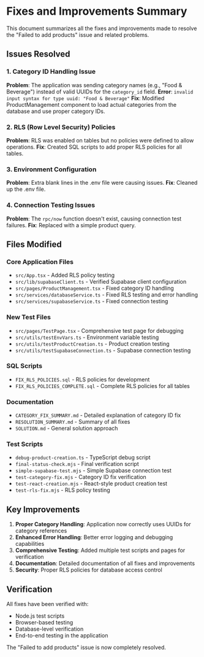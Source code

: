 # Fixes and Improvements Summary

This document summarizes all the fixes and improvements made to resolve the "Failed to add products" issue and related problems.

## Issues Resolved

### 1. Category ID Handling Issue
**Problem**: The application was sending category names (e.g., "Food & Beverage") instead of valid UUIDs for the `category_id` field.
**Error**: `invalid input syntax for type uuid: "Food & Beverage"`
**Fix**: Modified ProductManagement component to load actual categories from the database and use proper category IDs.

### 2. RLS (Row Level Security) Policies
**Problem**: RLS was enabled on tables but no policies were defined to allow operations.
**Fix**: Created SQL scripts to add proper RLS policies for all tables.

### 3. Environment Configuration
**Problem**: Extra blank lines in the .env file were causing issues.
**Fix**: Cleaned up the .env file.

### 4. Connection Testing Issues
**Problem**: The `rpc/now` function doesn't exist, causing connection test failures.
**Fix**: Replaced with a simple product query.

## Files Modified

### Core Application Files
- `src/App.tsx` - Added RLS policy testing
- `src/lib/supabaseClient.ts` - Verified Supabase client configuration
- `src/pages/ProductManagement.tsx` - Fixed category ID handling
- `src/services/databaseService.ts` - Fixed RLS testing and error handling
- `src/services/supabaseService.ts` - Fixed connection testing

### New Test Files
- `src/pages/TestPage.tsx` - Comprehensive test page for debugging
- `src/utils/testEnvVars.ts` - Environment variable testing
- `src/utils/testProductCreation.ts` - Product creation testing
- `src/utils/testSupabaseConnection.ts` - Supabase connection testing

### SQL Scripts
- `FIX_RLS_POLICIES.sql` - RLS policies for development
- `FIX_RLS_POLICIES_COMPLETE.sql` - Complete RLS policies for all tables

### Documentation
- `CATEGORY_FIX_SUMMARY.md` - Detailed explanation of category ID fix
- `RESOLUTION_SUMMARY.md` - Summary of all fixes
- `SOLUTION.md` - General solution approach

### Test Scripts
- `debug-product-creation.ts` - TypeScript debug script
- `final-status-check.mjs` - Final verification script
- `simple-supabase-test.mjs` - Simple Supabase connection test
- `test-category-fix.mjs` - Category ID fix verification
- `test-react-creation.mjs` - React-style product creation test
- `test-rls-fix.mjs` - RLS policy testing

## Key Improvements

1. **Proper Category Handling**: Application now correctly uses UUIDs for category references
2. **Enhanced Error Handling**: Better error logging and debugging capabilities
3. **Comprehensive Testing**: Added multiple test scripts and pages for verification
4. **Documentation**: Detailed documentation of all fixes and improvements
5. **Security**: Proper RLS policies for database access control

## Verification

All fixes have been verified with:
- Node.js test scripts
- Browser-based testing
- Database-level verification
- End-to-end testing in the application

The "Failed to add products" issue is now completely resolved.